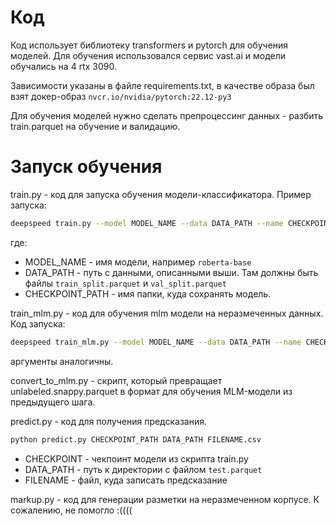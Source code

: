 # Код
Код использует библиотеку transformers и pytorch для обучения моделей.
Для обучения использовался сервис vast.ai и модели обучались на 4 rtx 3090.

Зависимости указаны в файле requirements.txt, в качестве образа был взят 
докер-образ `nvcr.io/nvidia/pytorch:22.12-py3`

Для обучения моделей нужно сделать препроцессинг данных - разбить train.parquet на 
обучение и валидацию.

# Запуск обучения
train.py - код для запуска обучения модели-классификатора. Пример запуска:
```bash
deepspeed train.py --model MODEL_NAME --data DATA_PATH --name CHECKPOINT_PATH 
```
где:
* MODEL_NAME - имя модели, например `roberta-base`
* DATA_PATH - путь с данными, описанными выши. Там должны быть файлы `train_split.parquet` и `val_split.parquet`
* CHECKPOINT_PATH - имя папки, куда сохранять модель.

train_mlm.py - код для обучения mlm модели на неразмеченных данных. Код запуска:
```bash
deepspeed train_mlm.py --model MODEL_NAME --data DATA_PATH --name CHECKPOINT_PATH
```
аргументы аналогичны.


convert_to_mlm.py - скрипт, который превращает unlabeled.snappy.parquet в формат для
обучения MLM-модели из предыдущего шага.


predict.py - код для получения предсказания.
```bash
python predict.py CHECKPOINT_PATH DATA_PATH FILENAME.csv
```

* CHECKPOINT - чекпоинт модели из скрипта train.py
* DATA_PATH - путь к директории с файлом `test.parquet`
* FILENAME - файл, куда записать предсказание


markup.py - код для генерации разметки на неразмеченном корпусе.
К сожалению, не помогло :((((

